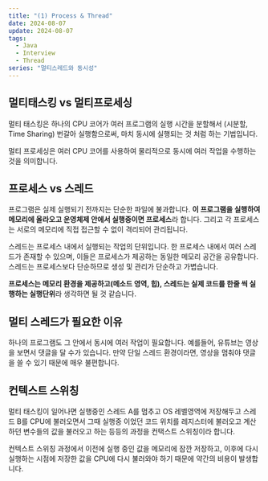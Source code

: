```yaml
---
title: "(1) Process & Thread"
date: 2024-08-07
update: 2024-08-07
tags:
  - Java
  - Interview
  - Thread
series: "멀티스레드와 동시성"
---
```


## 멀티태스킹 vs 멀티프로세싱

멀티 태스킹은 하나의 CPU 코어가 여러 프로그램의 실행 시간을 분할해서 (시분할, Time Sharing) 번갈아 실행함으로써, 마치 동시에 실행되는 것 처럼 하는 기법입니다.

멀티 프로세싱은 여러 CPU 코어를 사용하여 물리적으로 동시에 여러 작업을 수행하는 것을 의미합니다. 

## 프로세스 vs 스레드

프로그램은 실제 실행되기 전까지는 단순한 파일에 불과합니다. 
**이 프로그램을 실행하여 메모리에 올라오고 운영체제 안에서 실행중이면 프로세스**라 합니다.
그리고 각 프로세스는 서로의 메모리에 직접 접근할 수 없이 격리되어 관리됩니다. 

스레드는 프로세스 내에서 실행되는 작업의 단위입니다. 한 프로세스 내에서 여러 스레드가 존재할 수 있으며, 이들은 프로세스가 제공하는 동일한 메모리 공간을
공유합니다. 스레드는 프로세스보다 단순하므로 생성 및 관리가 단순하고 가볍습니다. 

**프로세스는 메모리 환경을 제공하고(메소드 영역, 힙), 스레드는 실제 코드를 한줄 씩 실행하는 실행단위**라 생각하면 될 것 같습니다.

## 멀티 스레드가 필요한 이유

하나의 프로그램도 그 안에서 동시에 여러 작업이 필요합니다. 
예를들어, 유튜브는 영상을 보면서 댓글을 달 수가 있습니다. 만약 단일 스레드 환경이라면,
영상을 멈춰야 댓글을 쓸 수 있기 때문에 매우 불편합니다.

## 컨텍스트 스위칭

멀티 태스킹이 일어나면 실행중인 스레드 A를 멈추고 OS 레벨영역에 저장해두고 스레드 B를 CPU에 불러오면서 그때 실행중 이었던 코드 위치를 레지스터에 불러오고
계산하던 변수들의 값을 불러오고 하는 등등의 과정을 컨택스트 스위칭이라 합니다.

컨텍스트 스위칭 과정에서 이전에 실행 중인 값을 메모리에 잠깐 저장하고, 이후에 다시 실행하는 시점에 저장한 값을 CPU에 다시 불러와야 하기 때문에
약간의 비용이 발생합니다.